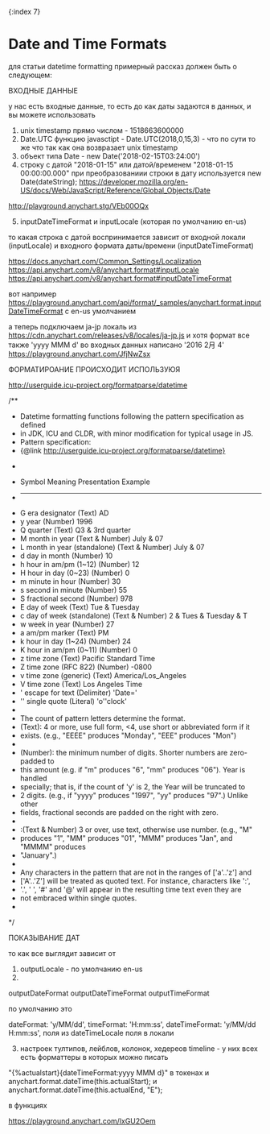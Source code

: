{:index 7}
# Date and Time Formats

для статьи datetime formatting примерный рассказ должен быть о следующем:

ВХОДНЫЕ ДАННЫЕ

у нас есть входные данные, то есть до как даты задаются в данных, и вы можете использовать

1) unix timestamp прямо числом - 1518663600000
2) Date.UTC функцию javasctipt - Date.UTC(2018,0,15,3) - что по сути то же что так как она возвразает unix timestamp 
3) объект типа Date  - new Date('2018-02-15T03:24:00')
4) строку с датой  "2018-01-15" или датой/временем "2018-01-15 00:00:00.000" 
при преобразованиии строки в дату используется 
new Date(dateString);
https://developer.mozilla.org/en-US/docs/Web/JavaScript/Reference/Global_Objects/Date

http://playground.anychart.stg/VEb00OQx

5) inputDateTimeFormat и inputLocale (которая по умолчанию en-us)

то какая строка с датой воспринимается зависит от входной локали (inputLocale)
и входного формата даты/времени (inputDateTimeFormat)

https://docs.anychart.com/Common_Settings/Localization
https://api.anychart.com/v8/anychart.format#inputLocale
https://api.anychart.com/v8/anychart.format#inputDateTimeFormat

вот например https://playground.anychart.com/api/format/_samples/anychart.format.inputDateTimeFormat
с en-us умолчанием

а теперь подключаем ja-jp локаль из https://cdn.anychart.com/releases/v8/locales/ja-jp.js
и хотя формат все также 'yyyy MMM d' во входных данных написано '2016 2月 4'
https://playground.anychart.com/JfjNwZsx

ФОРМАТИРОАНИЕ ПРОИСХОДИТ ИСПОЛЬЗУЮЯ 

http://userguide.icu-project.org/formatparse/datetime

/**
 * Datetime formatting functions following the pattern specification as defined
 * in JDK, ICU and CLDR, with minor modification for typical usage in JS.
 * Pattern specification:
 * {@link http://userguide.icu-project.org/formatparse/datetime}
 * <pre>
 * Symbol   Meaning                    Presentation       Example
 * ------   -------                    ------------       -------
 * G        era designator             (Text)             AD
 * y        year                       (Number)           1996
 * Q        quarter                    (Text)             Q3 & 3rd quarter
 * M        month in year              (Text & Number)    July & 07
 * L        month in year (standalone) (Text & Number)    July & 07
 * d        day in month               (Number)           10
 * h        hour in am/pm (1~12)       (Number)           12
 * H        hour in day (0~23)         (Number)           0
 * m        minute in hour             (Number)           30
 * s        second in minute           (Number)           55
 * S        fractional second          (Number)           978
 * E        day of week                (Text)             Tue & Tuesday
 * c        day of week (standalone)   (Text & Number)    2 & Tues & Tuesday & T
 * w        week in year               (Number)           27
 * a        am/pm marker               (Text)             PM
 * k        hour in day (1~24)         (Number)           24
 * K        hour in am/pm (0~11)       (Number)           0
 * z        time zone                  (Text)             Pacific Standard Time
 * Z        time zone (RFC 822)        (Number)           -0800
 * v        time zone (generic)        (Text)             America/Los_Angeles
 * V        time zone                  (Text)             Los Angeles Time
 * '        escape for text            (Delimiter)        'Date='
 * ''       single quote               (Literal)          'o''clock'
 *
 * The count of pattern letters determine the format.
 * (Text): 4 or more, use full form, <4, use short or abbreviated form if it
 * exists. (e.g., "EEEE" produces "Monday", "EEE" produces "Mon")
 *
 * (Number): the minimum number of digits. Shorter numbers are zero-padded to
 * this amount (e.g. if "m" produces "6", "mm" produces "06"). Year is handled
 * specially; that is, if the count of 'y' is 2, the Year will be truncated to
 * 2 digits. (e.g., if "yyyy" produces "1997", "yy" produces "97".) Unlike other
 * fields, fractional seconds are padded on the right with zero.
 *
 * :(Text & Number) 3 or over, use text, otherwise use number. (e.g., "M"
 * produces "1", "MM" produces "01", "MMM" produces "Jan", and "MMMM" produces
 * "January".)
 *
 * Any characters in the pattern that are not in the ranges of ['a'..'z'] and
 * ['A'..'Z'] will be treated as quoted text. For instance, characters like ':',
 * '.', ' ', '#' and '@' will appear in the resulting time text even they are
 * not embraced within single quotes.
 * </pre>
 */

ПОКАЗЫВАНИЕ ДАТ

то как все выглядит зависит от

1) outputLocale - по умолчанию en-us
2)
outputDateFormat 
outputDateTimeFormat
outputTimeFormat

по умолчанию это 

dateFormat: 'y/MM/dd',
timeFormat: 'H:mm:ss',
dateTimeFormat: 'y/MM/dd H:mm:ss', поля из dateTimeLocale поля в локали

3) настроек тултипов, лейблов, колонок, хедереов timeline - у них всех есть форматтеры в которых можно писать 

 "{%actualstart}{dateTimeFormat:yyyy MMM d}" в токенах
и 
 anychart.format.dateTime(this.actualStart);
и
anychart.format.dateTime(this.actualEnd, "E");

в функциях

https://playground.anychart.com/lxGU2Oem
